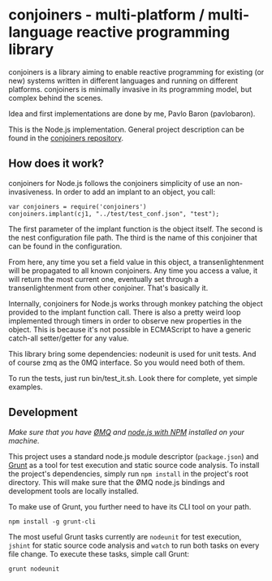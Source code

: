 # conjoiners - multi-platform / multi-language reactive programming library

conjoiners is a library aiming to enable reactive programming for
existing (or new) systems written in different languages and running
on different platforms. conjoiners is minimally invasive in its
programming model, but complex behind the scenes.

Idea and first implementations are done by me, Pavlo Baron (pavlobaron).

This is the Node.js implementation. General project description can be
found in the [conjoiners repository](https://github.com/conjoiners/conjoiners).

## How does it work?

conjoiners for Node.js follows the conjoiners simplicity of use an
non-invasiveness. In order to add an implant to an object, you call:

    var conjoiners = require('conjoiners')
    conjoiners.implant(cj1, "../test/test_conf.json", "test");

The first parameter of the implant function is the object itself. The
second is the nest configuration file path. The third is the name of
this conjoiner that can be found in the configuration.

From here, any time you set a field value in this object, a
transenlightenment will be propagated to all known conjoiners. Any
time you access a value, it will return the most current one,
eventually set through a transenlightenment from other
conjoiner. That's basically it.

Internally, conjoiners for Node.js works through monkey patching the
object provided to the implant function call. There is also a pretty weird loop implemented through timers in
order to observe new properties in the object. This is because it's
not possible in ECMAScript to have a generic catch-all setter/getter
for any value.

This library bring some dependencies: nodeunit is used for unit
tests. And of course zmq as the 0MQ interface. So you would need both
of them.

To run the tests, just run bin/test_it.sh. Look there for complete,
yet simple examples.

## Development

*Make sure that you have [ØMQ](http://www.zeromq.org/intro:get-the-software)
and [node.js with NPM](http://nodejs.org/) installed on your machine.*

This project uses a standard node.js module descriptor (`package.json`) and
[Grunt](http://gruntjs.com/) as a tool for test execution and static source
code analysis. To install the project's dependencies, simply run `npm install`
in the project's root directory. This will make sure that the ØMQ node.js
bindings and development tools are locally installed.

To make use of Grunt, you further need to have its CLI tool on your path.

```
npm install -g grunt-cli
```

The most useful Grunt tasks currently are `nodeunit` for test execution,
`jshint` for static source code analysis and `watch` to run both tasks on every
file change. To execute these tasks, simple call Grunt:

```
grunt nodeunit
```